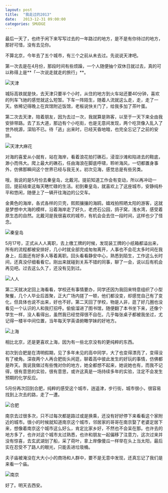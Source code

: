 ```yaml
---
layout: post
title:  "我走过的2013"
date:   2013-12-31 09:00:00
categories: SMUDGE
---
```


最后一天了，也终于闲下来写写过去的一年路过的地方，是不是有你待过的地方，那好可惜，没有去见你。



不算北京，今年去了五个城市，有三个之前从未去过。先说说天津吧。



第一次去是在4月份，那段时间有些烦躁，一个人随便抽个双休日就过去，真的可以称得上是**「一次说走就走的旅行」**。



![天津](http://www1.gypsii.com.cn/attachments/v492/55535492/23/1365809677023.jpg)



城际高铁就是快，去天津只要半个小时，从住的地方到火车站还要40分钟，喜欢的列车飞驰的感觉就这么短暂。下车一阵陌生，随着人流就这么走，走，走了一天。依稀记得晚上在宾馆附近饭馆，老板说快关门了，给我多加了茶叶蛋。



第二次去天津，陪着朋友，因为去过一次，我就算是熟客，以至于一天下来全由我安排带路。去了五大道，那边有个小吃街，也是无意间发现，两个吃货像入乱入了世外桃源，深陷不已。待「逃」出来时，已经天昏地暗，也完全忘记了之前的安排。



![天津大麻花](http://www1.gypsii.com.cn/attachments/v492/55535492/796/1388501644796.jpg)



对海的喜爱从小就有，站在海岸，看着浪花拍打礁石，浸湿沙滩和陷进去的鞋底，渺小而伟大。爬上最大的礁石，任由海浪在脚底呼啸，聆听海风，一切都置身事外，仿佛那瞬间这个世界已经与我无关。初次见海，感觉总是有些另类。



哦，我说的是5月份去秦皇岛，北戴河。提前知道工作会有变动，所以再冲动一回，提前结束这每天瞎忙碌的生活。初到秦皇岛，就喜欢上了这座城市，安静纯朴平和悠闲，随便上了一辆开往海边的公交车。



金黄色的海岸，各式各样的贝壳，熙熙攘攘的海鸥，嬉戏拍照晒太阳的游客，这就是梦想中大海的模样，沿着海岸走了好久，老虎石公园，鸽子窝，浅水湾，感受着原生态的自然。北戴河是我很喜欢的城市，有机会会去住一段时间，这样也少了怪念。



![秦皇岛](http://www1.gypsii.com.cn/attachments/v492/55535492/670/1388499446670.jpg)



5月17号，正式从人人离职，去上缴工牌的时候，发现装工牌的小纸箱都溢出来，所有的流程都被安排好，几小时就全部完成匆匆离开，人事也不会花太多时间在我身上，后面还有好多人等着离职。回头看看静安中心，熟悉到陌生，工作这么长时间，还真没仔细看看它。刚出来就碰到关系不错的同事，聊了一会，说以后有机会再见吧。过去这么久了，还没有见到过。



![人人](http://www1.gypsii.com.cn/attachments/v492/55535492/154/1388499733154.jpg)



第二天就决定回上海看看，学校还有事情要办，同学还因为我回来特意组织了小型聚餐，几个人毕业后首聚，正大广场内搓了一顿，他们都没变，却感觉自己有了变化，但具体也说不出来，好也不好。第二天回了学校，物是人非，逛了好几圈也没看见一个认识的人和我打招呼。偷偷溜进了图书馆，随便翻了本书坐下来，还像个学生一样，没人看得出，虽然我已经觉得很不自在。几乎每张桌子都被我坐过，尤记得一楼半中间位置，当年每天学英语俯瞰学妹的好地方。



![上海](http://www1.gypsii.com.cn/attachments/v492/55535492/350/1369026611350.jpg)



相比北京，还是更喜欢上海，因为有一些北京没有的更纯粹的东西。



初次到合肥是在清明假期，见了多年未见的高中同学，大了也变得漂亮了，变得没有了棱角。深夜两个人再合肥街头闲逛，聊着高中彼此发生的好玩的事情，仿佛都是昨天。我说我做过有些愧对你的地方，她全都想不起来，她说她也有，而我不记得，很有意思的实验，很有意思，或许这真是一场持续多年的实验，注定不会发生预期的化学反应。



5月份再次回到合肥，纯粹的感受这个城市，逍遥津，步行街，城市很小，很容易找到上次去的路，走了一遭。



![合肥](http://www1.gypsii.com.cn/attachments/v492/55535492/211/1388501192211.jpg)



南京去过很多次，只不过每次都是路过或是换乘，还没有好好停下来看看这个家附近的城市。很小的时候就知道南京这个城市，邻居家的哥哥在南京娶了老婆定居下来，想像着南京这个城市这么好么，肯定比家乡好，不然也不会呆在那。也许去的地方多了，也许对这个城市太过熟悉，也许和朋友一起偏移了注意力，这次过来并没有惊喜，去玄武湖划了船，采了荷叶，拿上岸像傻瓜一样举在头上当太阳，最后实在忍受不了路人的眼光，只能丢进垃圾桶。



夫子庙被淹没在大大小小的商场和人群中，要不是无意中发现，还真忘记了我们是来看一个庙。



![南京](http://www1.gypsii.com.cn/attachments/v492/55535492/509/1380710216509.jpg)



好了。明天去西安。